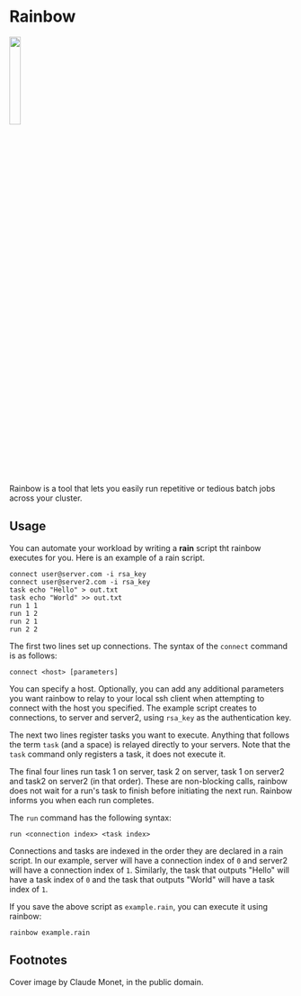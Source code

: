 # Rainbow

<img src="https://upload.wikimedia.org/wikipedia/commons/thumb/2/29/Claude_Monet_%28French_-_Still_Life_with_Flowers_and_Fruit_-_Google_Art_Project.jpg/482px-Claude_Monet_%28French_-_Still_Life_with_Flowers_and_Fruit_-_Google_Art_Project.jpg" width="20%"/>

Rainbow is a tool that lets you easily run repetitive or tedious batch jobs across your cluster.

## Usage

You can automate your workload by writing a **rain** script tht rainbow executes for you. Here is an example of a rain script.

```
connect user@server.com -i rsa_key
connect user@server2.com -i rsa_key
task echo "Hello" > out.txt
task echo "World" >> out.txt
run 1 1
run 1 2
run 2 1
run 2 2
```

The first two lines set up connections. The syntax of the `connect` command is as follows:
```
connect <host> [parameters]
```

You can specify a host. Optionally, you can add any additional parameters you want rainbow to relay to your local ssh client when attempting to connect with the host you specified. The example script creates to connections, to server and server2, using `rsa_key` as the authentication key.


The next two lines register tasks you want to execute. Anything that follows the term `task` (and a space) is relayed directly to your servers. Note that the `task` command only registers a task, it does not execute it.

The final four lines run task 1 on server, task 2 on server, task 1 on server2 and task2 on server2 (in that order). These are non-blocking calls, rainbow does not wait for a run's task to finish before initiating the next run. Rainbow informs you when each run completes. 

The `run` command has the following syntax:
```
run <connection index> <task index>
```

Connections and tasks are indexed in the order they are declared in a rain script. In our example, server will have a connection index of `0` and server2 will have a connection index of `1`. Similarly, the task that outputs "Hello" will have a task index of `0` and the task that outputs "World" will have a task index of `1`.

If you save the above script as `example.rain`, you can execute it using rainbow:
```
rainbow example.rain
```

## Footnotes
Cover image by Claude Monet, in the public domain.

